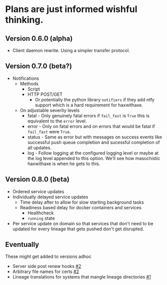 # Plans are just informed wishful thinking.

## Version 0.6.0 (alpha)
- Client daemon rewrite. Using a simpler transfer protocol.

## Version 0.7.0 (beta?)
- Notifications
   - Methods
      - Script
      - HTTP POST/GET
         - Or potentially the python library `notifiers` if they add ntfy support which is a hard requirement for haxwithaxe.
   - On adjustable severity levels
      - fatal - Only genuinely fatal errors if `fail_fast` is `True` this is equivalent to the `error` level.
      - error - Only on fatal errors and on errors that would be fatal if `fail_fast` were `True`.
      - status - Same as error but with messages on success events like successful push queue completion and sucessful completion of all updates.
      - log - Follow logging at the configured logging level or maybe at the log level appended to this option. We'll see how masochistic haxwithaxe is when he gets to this.

## Version 0.8.0 (beta)
- Ordered service updates
- Individually delayed service updates
   - Time delay after to allow for slow starting background tasks
   - Readiness based delay for docker containers and services
      - Healthcheck
      - ``running`` state
- Per service update on domain so that services that don't need to be updated for every lineage that gets pushed don't get disrupted.

## Eventually
These might get added to versions adhoc
- Server side post renew hooks [#2](issues/2)
- Arbitrary file names for certs [#2](issues/2)
- Lineage translations for systems that mangle lineage directories [#1](issues/1)
